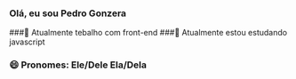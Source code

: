 ### Olá, eu sou Pedro Gonzera
###🔭 Atualmente tebalho com front-end
###🌱 Atualmente estou estudando javascript
### 😄 Pronomes: Ele/Dele Ela/Dela
